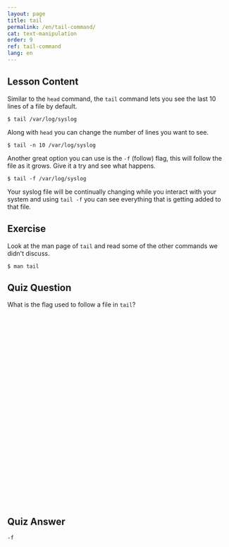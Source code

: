 ```yaml
---
layout: page
title: tail
permalink: /en/tail-command/
cat: text-manipulation
order: 9
ref: tail-command
lang: en
---
```


## Lesson Content

Similar to the `head` command, the `tail` command lets you see the last 10 lines of a file by default.

`$ tail /var/log/syslog`

Along with `head` you can change the number of lines you want to see.

`$ tail -n 10 /var/log/syslog`

Another great option you can use is the `-f` (follow) flag, this will follow the file as it grows. Give it a try and see what happens. 

`$ tail -f /var/log/syslog` 

Your syslog file will be continually changing while you interact with your system and using `tail -f` you can see everything that is getting added to that file.

## Exercise

Look at the man page of `tail` and read some of the other commands we didn't discuss. 

`$ man tail`

## Quiz Question

What is the flag used to follow a file in `tail`?  
<br /><br /><br /><br /><br /><br /><br /><br /><br /><br /><br /><br /><br /><br /><br /><br /><br /><br /><br /><br /><br /><br /><br /><br /><br /><br />
## Quiz Answer

`-f`
